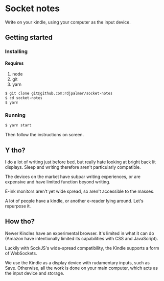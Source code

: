 # Socket notes

Write on your kindle, using your computer as the input device.

## Getting started

### Installing

#### Requires

1. node
2. git
3. yarn

```bash
$ git clone git@github.com:rdjpalmer/socket-notes
$ cd socket-notes
$ yarn
```

### Running

```bash
$ yarn start
```

Then follow the instructions on screen.

## Y tho?

I do a lot of writing just before bed, but really hate looking at bright
back lit displays. Sleep and writing therefore aren't particularly compatible.

The devices on the market have subpar writing experiences, or are expensive
and have limited function beyond writing.

E-ink monitors aren't yet wide spread, so aren't accessible to the masses.

A lot of people have a kindle, or another e-reader lying around. Let's repurpose
it.

## How tho?

Newer Kindles have an experimental browser. It's limited in what it can do
(Amazon have intentionally limited its capabilities with CSS and JavaScript).

Luckily with SockJS's wide-spread compatibility, the Kindle supports a form of
WebSockets.

We use the Kindle as a display device with rudamentary inputs, such as Save.
Otherwise, all the work is done on your main computer, which acts as the input
device and storage.
